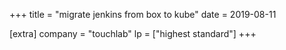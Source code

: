 +++
title = "migrate jenkins from box to kube"
date = 2019-08-11

[extra]
company = "touchlab"
lp = ["highest standard"]
+++



